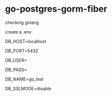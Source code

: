 # go-postgres-gorm-fiber
checking golang


create a .env


DB_HOST=localhost

DB_PORT=5432

DB_USER=

DB_PASS=

DB_NAME=go_test

DB_SSLMODE=disable


